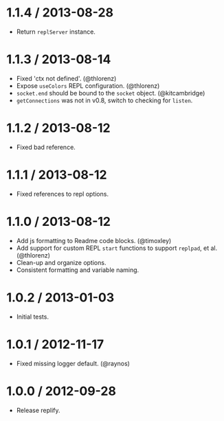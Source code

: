 
1.1.4 / 2013-08-28
==================

  * Return `replServer` instance.

1.1.3 / 2013-08-14
==================

  * Fixed 'ctx not defined'. (@thlorenz)
  * Expose `useColors` REPL configuration. (@thlorenz)
  * `socket.end` should be bound to the `socket` object. (@kitcambridge)
  * `getConnections` was not in v0.8, switch to checking for `listen`.

1.1.2 / 2013-08-12
==================

  * Fixed bad reference.

1.1.1 / 2013-08-12
==================

  * Fixed references to repl options.

1.1.0 / 2013-08-12
==================

  * Add js formatting to Readme code blocks. (@timoxley)
  * Add support for custom REPL `start` functions to support `replpad`, et al. (@thlorenz)
  * Clean-up and organize options.
  * Consistent formatting and variable naming.

1.0.2 / 2013-01-03
==================

  * Initial tests.

1.0.1 / 2012-11-17
==================

  * Fixed missing logger default. (@raynos)

1.0.0 / 2012-09-28
==================

  * Release replify.
